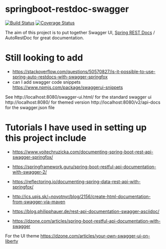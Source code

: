 # springboot-restdoc-swagger
[![Build Status](https://travis-ci.org/melissapalmer/springboot-restdoc-swagger.svg?branch=master)](https://travis-ci.org/melissapalmer/springboot-restdoc-swagger)
[![Coverage Status](https://coveralls.io/repos/github/melissapalmer/springboot-restdoc-swagger/badge.svg)](https://coveralls.io/github/melissapalmer/springboot-restdoc-swagger)

The aim of this project is to put together Swagger UI, [Spring REST Docs](https://projects.spring.io/spring-restdocs/) / AutoRestDoc for great documentation.


# Still looking to add
- https://stackoverflow.com/questions/50570827/is-it-possible-to-use-spring-auto-restdocs-with-swagger-springfox
- can I add swagger code snippets https://www.npmjs.com/package/swaggerui-snippets

See 
http://localhost:8080/swagger-ui.html/ for the standard swagger ui
http://localhost:8080/  for themed version
http://localhost:8080/v2/api-docs   for the swagger.json file

# Tutorials I have used in setting up this project include
- https://www.vojtechruzicka.com/documenting-spring-boot-rest-api-swagger-springfox/
- https://springframework.guru/spring-boot-restful-api-documentation-with-swagger-2/
- https://reflectoring.io/documenting-spring-data-rest-api-with-springfox/
- http://ics.upjs.sk/~novotnyr/blog/2156/create-html-documentation-from-swagger-via-maven

- https://blog.philipphauer.de/rest-api-documentation-swagger-asciidoc/

- https://dzone.com/articles/spring-boot-restful-api-documentation-with-swagger

For the UI theme
https://dzone.com/articles/your-own-swagger-ui-on-liberty